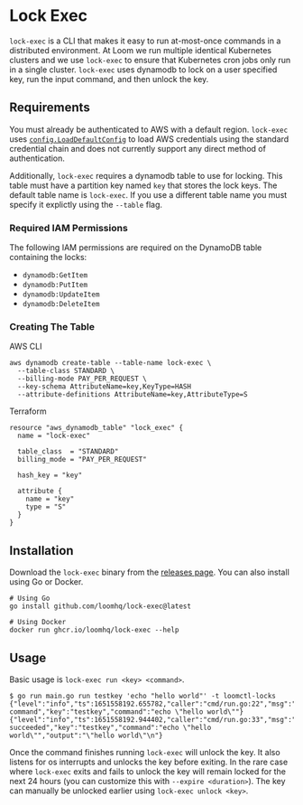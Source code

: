 # Lock Exec

`lock-exec` is a CLI that makes it easy to run at-most-once commands in a distributed environment. At Loom we run multiple identical Kubernetes clusters and we use `lock-exec` to ensure that Kubernetes cron jobs only run in a single cluster. `lock-exec` uses dynamodb to lock on a user specified key, run the input command, and then unlock the key.

## Requirements

You must already be authenticated to AWS with a default region. `lock-exec` uses [`config.LoadDefaultConfig`](https://pkg.go.dev/github.com/aws/aws-sdk-go-v2/config#LoadDefaultConfig) to load AWS credentials using the standard credential chain and does not currently support any direct method of authentication.

Additionally, `lock-exec` requires a dynamodb table to use for locking. This table must have a partition key named `key` that stores the lock keys. The default table name is `lock-exec`. If you use a different table name you must specify it explictly using the `--table` flag.

### Required IAM Permissions

The following IAM permissions are required on the DynamoDB table containing the locks:

- `dynamodb:GetItem`
- `dynamodb:PutItem`
- `dynamodb:UpdateItem`
- `dynamodb:DeleteItem`

### Creating The Table

AWS CLI

```shell
aws dynamodb create-table --table-name lock-exec \
  --table-class STANDARD \
  --billing-mode PAY_PER_REQUEST \
  --key-schema AttributeName=key,KeyType=HASH
  --attribute-definitions AttributeName=key,AttributeType=S
```

Terraform

```hcl
resource "aws_dynamodb_table" "lock_exec" {
  name = "lock-exec"

  table_class  = "STANDARD"
  billing_mode = "PAY_PER_REQUEST"

  hash_key = "key"

  attribute {
    name = "key"
    type = "S"
  }
}
```

## Installation

Download the `lock-exec` binary from the [releases page](https://github.com/loomhq/lock-exec/releases). You can also install using Go or Docker.

```shell
# Using Go
go install github.com/loomhq/lock-exec@latest

# Using Docker
docker run ghcr.io/loomhq/lock-exec --help
```

## Usage

Basic usage is `lock-exec run <key> <command>`.

```shell
$ go run main.go run testkey 'echo "hello world"' -t loomctl-locks
{"level":"info","ts":1651558192.655782,"caller":"cmd/run.go:22","msg":"running command","key":"testkey","command":"echo \"hello world\""}
{"level":"info","ts":1651558192.944402,"caller":"cmd/run.go:33","msg":"command succeeded","key":"testkey","command":"echo \"hello world\"","output":"\"hello world\"\n"}
```

Once the command finishes running `lock-exec` will unlock the key. It also listens for os interrupts and unlocks the key before exiting. In the rare case where `lock-exec` exits and fails to unlock the key will remain locked for the next 24 hours (you can customize this with `--expire <duration>`). The key can manually be unlocked earlier using `lock-exec unlock <key>`.
